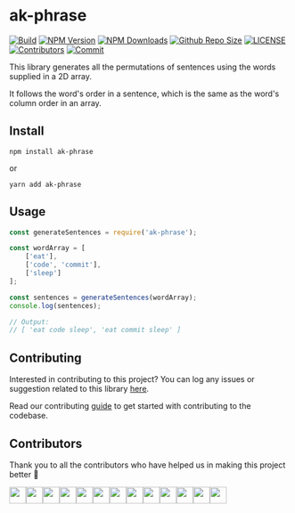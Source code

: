 # ak-phrase

[![Build](https://github.com/arshadkazmi42/ak-phrase.js/actions/workflows/nodejs.yml/badge.svg)](https://github.com/arshadkazmi42/ak-phrase.js/actions/workflows/nodejs.yml)
[![NPM Version](https://img.shields.io/npm/v/ak-phrase.svg)](https://www.npmjs.com/package/ak-phrase)
[![NPM Downloads](https://img.shields.io/npm/dt/ak-phrase.svg)](https://www.npmjs.com/package/ak-phrase)
[![Github Repo Size](https://img.shields.io/github/repo-size/arshadkazmi42/ak-phrase.js.svg)](https://github.com/arshadkazmi42/ak-phrase.js)
[![LICENSE](https://img.shields.io/npm/l/ak-phrase.svg)](https://github.com/arshadkazmi42/ak-phrase.js/blob/master/LICENSE)
[![Contributors](https://img.shields.io/github/contributors/arshadkazmi42/ak-phrase.js.svg)](https://github.com/arshadkazmi42/ak-phrase.js/graphs/contributors)
[![Commit](https://img.shields.io/github/last-commit/arshadkazmi42/ak-phrase.js.svg)](https://github.com/arshadkazmi42/ak-phrase.js/commits/master)

This library generates all the permutations of sentences using the words supplied in a 2D array.

It follows the word's order in a sentence, which is the same as the word's column order in an array.

## Install

```
npm install ak-phrase
```

or

```
yarn add ak-phrase
```

## Usage

```js
const generateSentences = require('ak-phrase');

const wordArray = [
    ['eat'], 
    ['code', 'commit'], 
    ['sleep']
];

const sentences = generateSentences(wordArray);
console.log(sentences);

// Output:
// [ 'eat code sleep', 'eat commit sleep' ]
```

## Contributing

Interested in contributing to this project?
You can log any issues or suggestion related to this library [here](https://github.com/arshadkazmi42/ak-phrase.js/issues/new).

Read our contributing [guide](CONTRIBUTING.md) to get started with contributing to the codebase.

## Contributors

Thank you to all the contributors who have helped us in making this project better 🙌

<a href="https://github.com/arshadkazmi42"><img src="https://github.com/arshadkazmi42.png" width="30" /></a><a href="https://github.com/roshanadh"><img src="https://github.com/roshanadh.png" width="30" /></a><a href="https://github.com/cdrani"><img src="https://github.com/cdrani.png" width="30" /></a><a href="https://github.com/devguru876"><img src="https://github.com/devguru876.png" width="30" /></a><a href="https://github.com/marieram"><img src="https://github.com/marieram.png" width="30" /></a><a href="https://github.com/MubbyGN"><img src="https://github.com/MubbyGN.png" width="30" /></a><a href="https://github.com/TiKebek"><img src="https://github.com/TiKebek.png" width="30" /></a><a href="https://github.com/rbirchtree"><img src="https://github.com/rbirchtree.png" width="30" /></a><a href="https://github.com/1point7point4"><img src="https://github.com/1point7point4.png" width="30" /></a><a href="https://github.com/AlvinValdez"><img src="https://github.com/AlvinValdez.png" width="30" /></a><a href="https://github.com/Aneal-Sharma"><img src="https://github.com/Aneal-Sharma.png" width="30" /></a><a href="https://github.com/infinytum"><img src="https://github.com/infinytum.png" width="30" /></a><a href="https://github.com/jtertil"><img src="https://github.com/jtertil.png" width="30" /></a>

